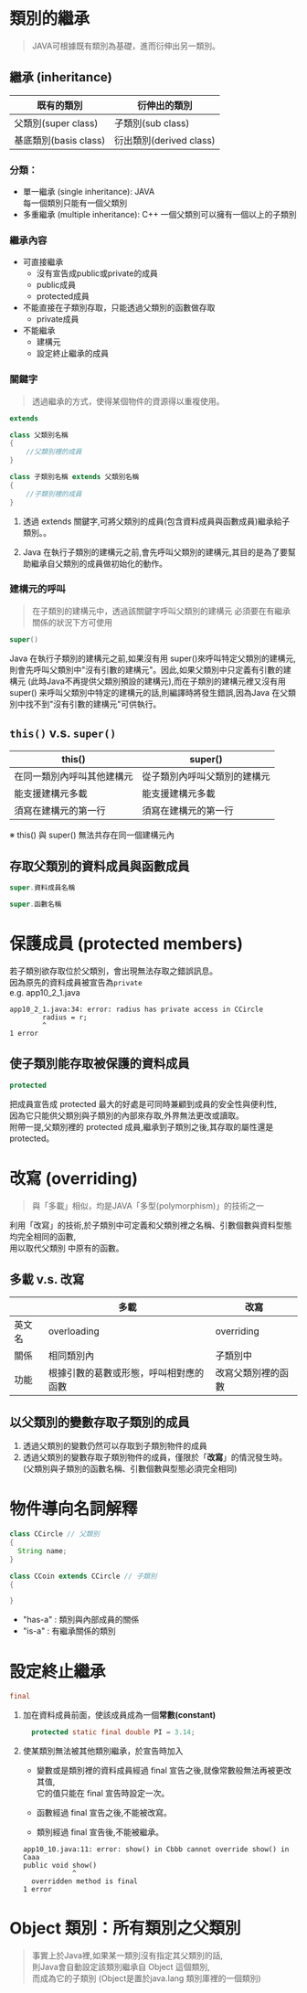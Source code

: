 # 類別的繼承
> JAVA可根據既有類別為基礎，進而衍伸出另一類別。

## 繼承 (inheritance)

|既有的類別|衍伸出的類別|
|---------|-----------|
|父類別(super class)|子類別(sub class)|
|基底類別(basis class)|衍出類別(derived class)|

### 分類：

* 單一繼承 (single inheritance): JAVA  
  每一個類別只能有一個父類別
* 多重繼承 (multiple inheritance): C++
  一個父類別可以擁有一個以上的子類別

### 繼承內容

* 可直接繼承
  * 沒有宣告成public或private的成員
  * public成員
  * protected成員
* 不能直接在子類別存取，只能透過父類別的函數做存取
  * private成員
* 不能繼承
  * 建構元
  * 設定終止繼承的成員

### 關鍵字
> 透過繼承的方式，使得某個物件的資源得以重複使用。
```java
extends
```

```java
class 父類別名稱
{
    //父類別裡的成員
}

class 子類別名稱 extends 父類別名稱
{
    //子類別裡的成員
}
```

1. 透過 extends 關鍵字,可將父類別的成員(包含資料成員與函數成員)繼承給子類別。。

2. Java 在執行子類別的建構元之前,會先呼叫父類別的建構元,其目的是為了要幫助繼承自父類別的成員做初始化的動作。

### 建構元的呼叫
> 在子類別的建構元中，透過該關鍵字呼叫父類別的建構元
> 必須要在有繼承關係的狀況下方可使用
```java
super()
```
Java 在執行子類別的建構元之前,如果沒有用 super()來呼叫特定父類別的建構元,  
則會先呼叫父類別中"沒有引數的建構元"。因此,如果父類別中只定義有引數的建構元
(此時Java不再提供父類別預設的建構元),而在子類別的建構元裡又沒有用 super() 来呼叫父類別中特定的建構元的話,則編譯時將發生錯誤,因為Java 在父類別中找不到"沒有引數的建構元"可供執行。

## ```this()``` v.s. ```super()```
|     this()     |     super()     |
|------|-------|
|在同一類別內呼叫其他建構元|從子類別內呼叫父類別的建構元|
|能支援建構元多載|能支援建構元多載|
|須寫在建構元的第一行|須寫在建構元的第一行|

※ this() 與 super() 無法共存在同一個建構元內

## 存取父類別的資料成員與函數成員

```java
super.資料成員名稱
```
```java
super.函數名稱
```

# 保護成員 (protected members)

若子類別欲存取位於父類別，會出現無法存取之錯誤訊息。  
因為原先的資料成員被宣告為```private```  
e.g. app10_2_1.java
```
app10_2_1.java:34: error: radius has private access in CCircle
        radius = r;
        ^
1 error
```
## 使子類別能存取被保護的資料成員
```java
protected
```
把成員宣告成 protected 最大的好處是可同時兼顧到成員的安全性與便利性,  
因為它只能供父類別與子類別的內部來存取,外界無法更改或讀取。  
附帶一提,父類別裡的 protected 成員,繼承到子類別之後,其存取的屬性還是 protected。

# 改寫 (overriding)
> 與「多載」相似，均是JAVA「多型(polymorphism)」的技術之一

利用「改寫」的技術,於子類別中可定義和父類別裡之名稱、引數個數與資料型態均完全相同的函數,  
用以取代父類別 中原有的函數。

## 多載 v.s. 改寫

||多載|改寫|
|-|---------|-----------|
|英文名|overloading|overriding|
|關係|相同類別內|子類別中|
|功能|根據引數的葛數或形態，呼叫相對應的函數|改寫父類別裡的函數|

## 以父類別的變數存取子類別的成員
1. 透過父類別的變數仍然可以存取到子類別物件的成員
2. 透過父類別的變數存取子類別物件的成員，僅限於「**改寫**」的情況發生時。  
   (父類別與子類別的函數名稱、引數個數與型態必須完全相同)


# 物件導向名詞解釋

```java
class CCircle // 父類別
{
  String name;
}

class CCoin extends CCircle // 子類別
{

}
```

* "has-a" : 類別與內部成員的關係
* "is-a" : 有繼承關係的類別

# 設定終止繼承
```java
final
```
1. 加在資料成員前面，使該成員成為一個**常數(constant)**
    ```java
      protected static final double PI = 3.14;
    ```
2. 使某類別無法被其他類別繼承，於宣告時加入
   * 變數或是類別裡的資料成員經過 final 宣告之後,就像常數般無法再被更改其值,  
      它的值只能在 final 宣告時設定一次。

   * 函數經過 final 宣告之後,不能被改寫。

   * 類別經過 final 宣告後,不能被繼承。

    ```
    app10_10.java:11: error: show() in Cbbb cannot override show() in Caaa
    public void show()
                ^
      overridden method is final
    1 error
    ```

# Object 類別：所有類別之父類別
> 事實上於Java裡,如果某一類別沒有指定其父類別的話,  
> 則Java會自動設定該類別繼承自 Object 這個類別,  
> 而成為它的子類別 (Object是置於java.lang 類別庫裡的一個類別)


